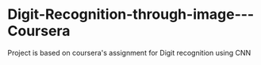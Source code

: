 # Digit-Recognition-through-image---Coursera
Project is based on coursera's assignment for Digit recognition using CNN
